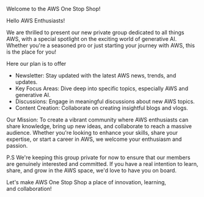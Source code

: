 Welcome to the AWS One Stop Shop!

Hello AWS Enthusiasts!

We are thrilled to present our new private group dedicated to all things AWS, with a special spotlight on the exciting world of generative AI. Whether you're a seasoned pro or just starting your journey with AWS, this is the place for you!

Here our plan is to offer
- Newsletter: Stay updated with the latest AWS news, trends, and updates.
- Key Focus Areas: Dive deep into specific topics, especially AWS and generative AI.
- Discussions: Engage in meaningful discussions about new AWS topics.
- Content Creation: Collaborate on creating insightful blogs and vlogs.

Our Mission:
To create a vibrant community where AWS enthusiasts can share knowledge, bring up new ideas, and collaborate to reach a massive audience. Whether you're looking to enhance your skills, share your expertise, or start a career in AWS, we welcome your enthusiasm and passion.

P.S
We're keeping this group private for now to ensure that our members are genuinely interested and committed. If you have a real intention to learn, share, and grow in the AWS space, we'd love to have you on board.

Let's make AWS One Stop Shop a place of innovation, learning, and collaboration!
